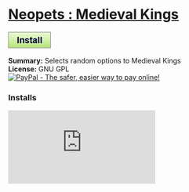 # [Neopets : Medieval Kings](.)

[![Install](../../resources/image/install_button.jpg)](../../../../raw/master/scripts/Neopets_Medieval_Kings/28356.user.js)

**Summary:** Selects random options to Medieval Kings<br />
**License:** GNU GPL<br />
[![PayPal - The safer, easier way to pay online!](https://www.paypalobjects.com/en_US/i/btn/btn_donate_SM.gif "PayPal - The safer, easier way to pay online!")](http://goo.gl/Fv19S)


### Installs
![Daily installs](http://gm.wesley.eti.br/count.php?id=scripts/scripts/Neopets_Medieval_Kings/28356.user.js&type=image)
